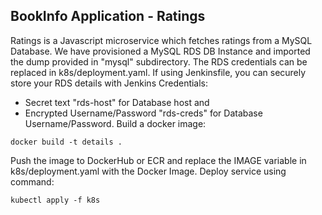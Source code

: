 ## BookInfo Application - Ratings

Ratings is a Javascript microservice which fetches ratings from a MySQL Database. We have provisioned a MySQL RDS DB Instance and imported the dump provided in "mysql" subdirectory.
The RDS credentials can be replaced in k8s/deployment.yaml. If using Jenkinsfile, you can securely store your RDS details with Jenkins Credentials:
* Secret text "rds-host" for Database host and 
* Encrypted Username/Password "rds-creds" for Database Username/Password.
Build a docker image:
```
docker build -t details .
```
Push the image to DockerHub or ECR and replace the IMAGE variable in k8s/deployment.yaml with the Docker Image.
Deploy service using command:
```
kubectl apply -f k8s
```
